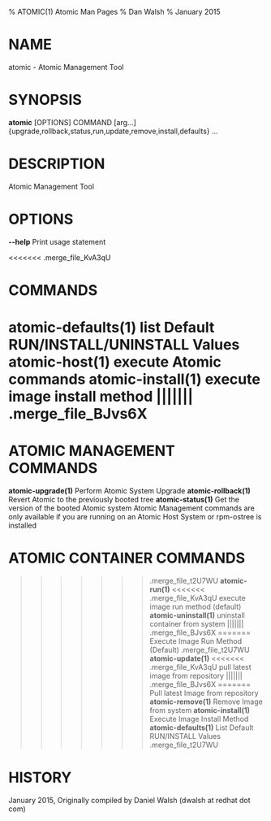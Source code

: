 % ATOMIC(1) Atomic Man Pages
% Dan Walsh
% January 2015
# NAME
atomic \- Atomic Management Tool

# SYNOPSIS
**atomic** [OPTIONS] COMMAND [arg...]
              {upgrade,rollback,status,run,update,remove,install,defaults} ...

# DESCRIPTION
Atomic Management Tool

# OPTIONS
**--help**
  Print usage statement

<<<<<<< .merge_file_KvA3qU
# COMMANDS
**atomic-defaults(1)**
list Default RUN/INSTALL/UNINSTALL Values
**atomic-host(1)**
execute Atomic commands
**atomic-install(1)**
execute image install method
||||||| .merge_file_BJvs6X
=======
# ATOMIC MANAGEMENT COMMANDS
**atomic-upgrade(1)**
Perform Atomic System Upgrade
**atomic-rollback(1)**
Revert Atomic to the previously booted tree
**atomic-status(1)**
Get the version of the booted Atomic system
Atomic Management commands are only available if you are running on an Atomic Host System or rpm-ostree is installed

# ATOMIC CONTAINER COMMANDS
>>>>>>> .merge_file_t2U7WU
**atomic-run(1)**
<<<<<<< .merge_file_KvA3qU
execute image run method (default)
**atomic-uninstall(1)**
uninstall container from system
||||||| .merge_file_BJvs6X
=======
Execute Image Run Method (Default)
>>>>>>> .merge_file_t2U7WU
**atomic-update(1)**
<<<<<<< .merge_file_KvA3qU
pull latest image from repository
||||||| .merge_file_BJvs6X
=======
Pull latest Image from repository
**atomic-remove(1)**
Remove Image from system
**atomic-install(1)**
Execute Image Install Method
**atomic-defaults(1)**
List Default RUN/INSTALL Values
>>>>>>> .merge_file_t2U7WU

# HISTORY
January 2015, Originally compiled by Daniel Walsh (dwalsh at redhat dot com)
